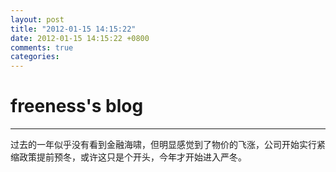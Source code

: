 ```yaml
---
layout: post
title: "2012-01-15 14:15:22"
date: 2012-01-15 14:15:22 +0800
comments: true
categories: 
---
```


# freeness's blog

----------

>
过去的一年似乎没有看到金融海啸，但明显感觉到了物价的飞涨，公司开始实行紧缩政策提前预冬，或许这只是个开头，今年才开始进入严冬。